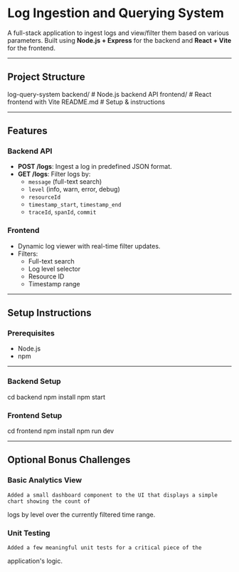 # Log Ingestion and Querying System

A full-stack application to ingest logs and view/filter them based on various parameters. Built using **Node.js + Express** for the backend and **React + Vite** for the frontend.

---

## Project Structure

log-query-system
    backend/ # Node.js backend API
    frontend/ # React frontend with Vite
    README.md # Setup & instructions


---

##  Features

### Backend API

- **POST /logs**: Ingest a log in predefined JSON format.
- **GET /logs**: Filter logs by:
  - `message` (full-text search)
  - `level` (info, warn, error, debug)
  - `resourceId`
  - `timestamp_start`, `timestamp_end`
  - `traceId`, `spanId`, `commit`

### Frontend

- Dynamic log viewer with real-time filter updates.
- Filters:
  - Full-text search
  - Log level selector
  - Resource ID
  - Timestamp range

---

##  Setup Instructions

### Prerequisites

- Node.js 
- npm

---

### Backend Setup

cd backend
npm install
npm start

### Frontend Setup
cd frontend
npm install
npm run dev

---

## Optional Bonus Challenges

### Basic Analytics View
    Added a small dashboard component to the UI that displays a simple chart showing the count of
logs by level over the currently filtered time range.

### Unit Testing
    Added a few meaningful unit tests for a critical piece of the
application's logic. 

